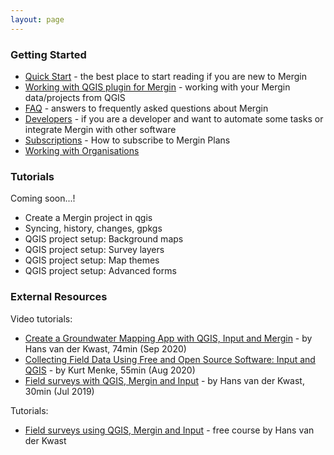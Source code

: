 ```yaml
---
layout: page
---
```



### Getting Started

- [Quick Start](quick-start.html) - the best place to start reading if you are new to Mergin
- [Working with QGIS plugin for Mergin](working-with-qgis-plugin.html) - working with your Mergin data/projects from QGIS
- [FAQ](faq.html) - answers to frequently asked questions about Mergin
- [Developers](developers.html) - if you are a developer and want to automate some tasks or integrate Mergin with other software
- [Subscriptions](subscriptions) - How to subscribe to Mergin Plans
- [Working with Organisations](working-with-organisations.html)

### Tutorials

Coming soon...!

- Create a Mergin project in qgis
- Syncing, history, changes, gpkgs
- QGIS project setup: Background maps
- QGIS project setup: Survey layers
- QGIS project setup: Map themes
- QGIS project setup: Advanced forms

### External Resources

Video tutorials:
- [Create a Groundwater Mapping App with QGIS, Input and Mergin](https://www.youtube.com/watch?v=nlOFbBO40NY) - by Hans van der Kwast, 74min (Sep 2020)
- [Collecting Field Data Using Free and Open Source Software: Input and QGIS](https://www.youtube.com/watch?v=PhLnwk7bAC0) - by Kurt Menke, 55min (Aug 2020)
- [Field surveys with QGIS, Mergin and Input](https://www.youtube.com/watch?v=8AZ9gPAhL_4) - by Hans van der Kwast, 30min (Jul 2019)

Tutorials:
- [Field surveys using QGIS, Mergin and Input](https://ocw.un-ihe.org/mod/book/view.php?id=5497) - free course by Hans van der Kwast

